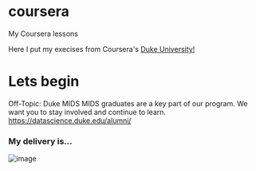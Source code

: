 # coursera
My Coursera lessons

Here I put my execises from Coursera's [Duke University!](https://en.wikipedia.org/wiki/Duke_University)
# Lets begin  

Off-Topic: Duke MIDS
MIDS graduates are a key part of our program. We want you to stay involved and continue to learn. 
https://datascience.duke.edu/alumni/

### My delivery is...

![image](https://user-images.githubusercontent.com/79020548/231352787-319a0b96-959a-48ba-bc51-6b54d2390951.png)
